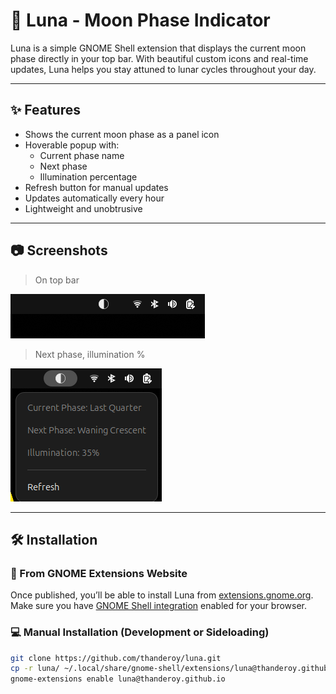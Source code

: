 
# 🌙 Luna - Moon Phase Indicator

Luna is a simple GNOME Shell extension that displays the current moon phase directly in your top bar. With beautiful custom icons and real-time updates, Luna helps you stay attuned to lunar cycles throughout your day.

---

## ✨ Features

- Shows the current moon phase as a panel icon
- Hoverable popup with:
  - Current phase name
  - Next phase
  - Illumination percentage
- Refresh button for manual updates
- Updates automatically every hour
- Lightweight and unobtrusive

---

## 📷 Screenshots

> On top bar

![alt text](icons/image.png)

> Next phase, illumination %

![alt text](<icons/Screenshot from 2025-04-21 21-34-31.png>)

---

## 🛠 Installation

### 🔌 From GNOME Extensions Website

Once published, you’ll be able to install Luna from [extensions.gnome.org](https://extensions.gnome.org).
Make sure you have [GNOME Shell integration](https://wiki.gnome.org/Projects/GnomeShellIntegration) enabled for your browser.

### 💻 Manual Installation (Development or Sideloading)

```bash
git clone https://github.com/thanderoy/luna.git
cp -r luna/ ~/.local/share/gnome-shell/extensions/luna@thanderoy.github.io
gnome-extensions enable luna@thanderoy.github.io
